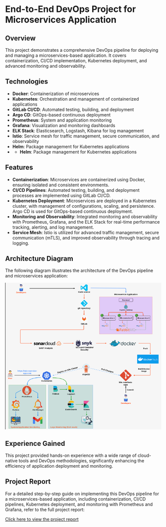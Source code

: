 # End-to-End DevOps Project for Microservices Application

## Overview

This project demonstrates a comprehensive DevOps pipeline for deploying and managing a microservices-based application. It covers containerization, CI/CD implementation, Kubernetes deployment, and advanced monitoring and observability.

## Technologies

- **Docker**: Containerization of microservices
- **Kubernetes**: Orchestration and management of containerized applications
- **GitLab CI/CD**: Automated testing, building, and deployment
- **Argo CD**: GitOps-based continuous deployment
- **Prometheus**: System and application monitoring
- **Grafana**: Visualization and monitoring dashboards
- **ELK Stack**: Elasticsearch, Logstash, Kibana for log management
- **Istio**: Service mesh for traffic management, secure communication, and observability
- **Helm**: Package management for Kubernetes applications
- - **Helm**: Package management for Kubernetes applications

## Features

- **Containerization**: Microservices are containerized using Docker, ensuring isolated and consistent environments.
- **CI/CD Pipelines**: Automated testing, building, and deployment processes are implemented using GitLab CI/CD.
- **Kubernetes Deployment**: Microservices are deployed in a Kubernetes cluster, with management of configurations, scaling, and persistence. Argo CD is used for GitOps-based continuous deployment.
- **Monitoring and Observability**: Integrated monitoring and observability with Prometheus, Grafana, and the ELK Stack for real-time performance tracking, alerting, and log management.
- **Service Mesh**: Istio is utilized for advanced traffic management, secure communication (mTLS), and improved observability through tracing and logging.

## Architecture Diagram

The following diagram illustrates the architecture of the DevOps pipeline and microservices application:

![Architecture Diagram](./project-architecture.png)

## Experience Gained

This project provided hands-on experience with a wide range of cloud-native tools and DevOps methodologies, significantly enhancing the efficiency of application deployment and monitoring.

## Project Report

For a detailed step-by-step guide on implementing this DevOps pipeline for a microservices-based application, including containerization, CI/CD pipelines, Kubernetes deployment, and monitoring with Prometheus and Grafana, refer to the full project report:

[Click here to view the project report](https://drive.google.com/file/d/1cMENc9MFp_GTsBFap2PTS819IbVMQJV6/view?usp=drive_link)
